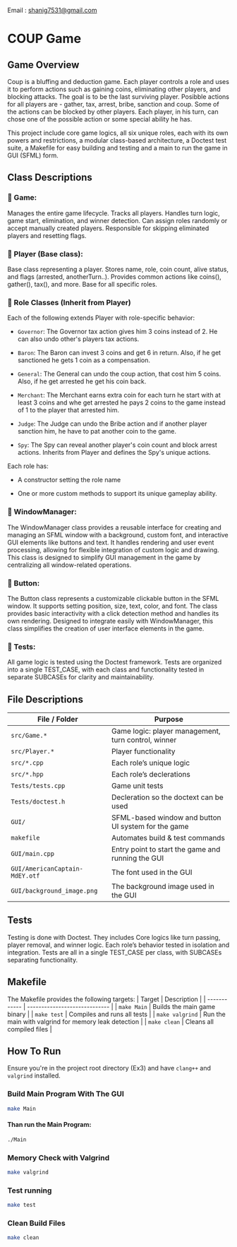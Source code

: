 Email : shanig7531@gmail.com

# COUP Game
## Game Overview

Coup is a bluffing and deduction game. Each player controls a role and uses it to perform actions such as gaining coins, eliminating other players, and blocking attacks. The goal is to be the last surviving player. Posibble actions for all players are - gather, tax, arrest, bribe, sanction and coup. Some of the actions can be blocked by other players. Each player, in his turn, can chose one of the possible action or some special ability he has.

This project include core game logics, all six unique roles, each with its own powers and restrictions, a modular class-based architecture, a Doctest test suite, a Makefile for easy building and testing and a main to run the game in GUI (SFML) form.

## Class Descriptions
### 🔹 Game:
Manages the entire game lifecycle.
Tracks all players.
Handles turn logic, game start, elimination, and winner detection.
Can assign roles randomly or accept manually created players.
Responsible for skipping eliminated players and resetting flags.

### 🔹 Player (Base class):

Base class representing a player.
Stores name, role, coin count, alive status, and flags (arrested, anotherTurn..).
Provides common actions like coins(), gather(), tax(), and more.
Base for all specific roles.

### 🔹 Role Classes (Inherit from Player)

Each of the following extends Player with role-specific behavior:

- `Governor`: The Governor tax action gives him 3 coins instead of 2. He can also undo other's players tax actions.

- `Baron`: The Baron can invest 3 coins and get 6 in return. Also, if he get sanctioned he gets 1 coin as a compensation.

- `General`: The General can undo the coup action, that cost him 5 coins. Also, if he get arrested he get his coin back.

- `Merchant`:  The Merchant earns extra coin for each turn he start with at least 3 coins and whe get arrested he pays 2 coins to the game instead of 1 to the player that arrested him.

- `Judge`: The Judge can undo the Bribe action and if another player sanction him, he have to pat another coin to the game.

- `Spy`: The Spy can reveal another player's coin count and block arrest actions. Inherits from Player and defines the Spy's unique actions. 

Each role has:

- A constructor setting the role name

- One or more custom methods to support its unique gameplay ability.

### 🔹 WindowManager:
The WindowManager class provides a reusable interface for creating and managing an SFML window with a background, custom font, and interactive GUI elements like buttons and text. It handles rendering and user event processing, allowing for flexible integration of custom logic and drawing. This class is designed to simplify GUI management in the game by centralizing all window-related operations.

### 🔹 Button:
The Button class represents a customizable clickable button in the SFML window. It supports setting position, size, text, color, and font. The class provides basic interactivity with a click detection method and handles its own rendering. Designed to integrate easily with WindowManager, this class simplifies the creation of user interface elements in the game.

### 🔹 Tests:
All game logic is tested using the Doctest framework. Tests are organized into a single TEST_CASE, with each class and functionality tested in separate SUBCASEs for clarity and maintainability.


## File Descriptions
| File / Folder          | Purpose                                             |
| ---------------------- | --------------------------------------------------- |
| `src/Game.*`           | Game logic: player management, turn control, winner |
| `src/Player.*`         | Player functionality                       |
| `src/*.cpp`      | Each role’s unique logic                            |
| `src/*.hpp`      | Each role’s declerations                          |
| `Tests/tests.cpp`  | Game unit tests                               |
| `Tests/doctest.h`  | Decleration so the doctext can be used                             |
| `GUI/`    | SFML-based window and button UI system for the game              |
| `makefile`             | Automates build & test commands                     |
| `GUI/main.cpp`             | Entry point to start the game and running the GUI   |
| `GUI/AmericanCaptain-MdEY.otf`             | The font used in the GUI   |
| `GUI/background_image.png`             | The background image used in the GUI   |

## Tests
Testing is done with Doctest. They includes Core logics like turn passing, player removal, and winner logic. Each role’s behavior tested in isolation and integration. Tests are all in a single TEST_CASE per class, with SUBCASEs separating functionality.

## Makefile
The Makefile provides the following targets:
| Target       | Description                   |
| ------------ | ----------------------------- |
| `make Main`       | Builds the main game binary   |
| `make test`  | Compiles and runs all tests   |
| `make valgrind`   | Run the main with valgrind for memory leak detection |
| `make clean` | Cleans all compiled files     |

## How To Run
Ensure you're in the project root directory (Ex3) and have `clang++` and `valgrind` installed.

### Build Main Program With The GUI
```bash
make Main
```
#### Than run the Main Program:
```bash
./Main
```

### Memory Check with Valgrind
```bash
make valgrind
```

### Test running
```bash
make test
```
### Clean Build Files
```bash
make clean
```
